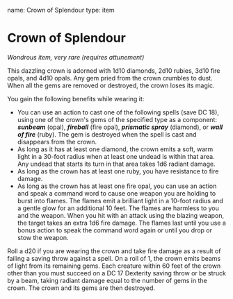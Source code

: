 name: Crown of Splendour
type: item

# Crown of Splendour
_Wondrous item, very rare (requires attunement)_

This dazzling crown is adorned with 1d10 diamonds, 2d10 rubies, 3d10 fire opals, and 4d10 opals. Any gem pried from the crown crumbles to dust. When all the gems are removed or destroyed, the crown loses its magic.

You gain the following benefits while wearing it:

* You can use an action to cast one of the following spells (save DC 18), using one of the crown's gems of the specified type as a component: **_sunbeam_** (opal), **_fireball_** (fire opal), **_prismatic spray_** (diamond), or **_wall of fire_** (ruby). The gem is destroyed when the spell is cast and disappears from the crown.
* As long as it has at least one diamond, the crown emits a soft, warm light in a 30-foot radius when at least one undead is within that area. Any undead that starts its turn in that area takes 1d6 radiant damage.
* As long as the crown has at least one ruby, you have resistance to fire damage.
* As long as the crown has at least one fire opal, you can use an action and speak a command word to cause one weapon you are holding to burst into flames. The flames emit a brilliant light in a 10-foot radius and a gentle glow for an additional 10 feet. The flames are harmless to you and the weapon. When you hit with an attack using the blazing weapon, the target takes an extra 1d6 fire damage. The flames last until you use a bonus action to speak the command word again or until you drop or stow the weapon.

Roll a d20 if you are wearing the crown and take fire damage as a result of failing a saving throw against a spell. On a roll of 1, the crown emits beams of light from its remaining gems. Each creature within 60 feet of the crown other than you must succeed on a DC 17 Dexterity saving throw or be struck by a beam, taking radiant damage equal to the number of gems in the crown. The crown and its gems are then destroyed. 
